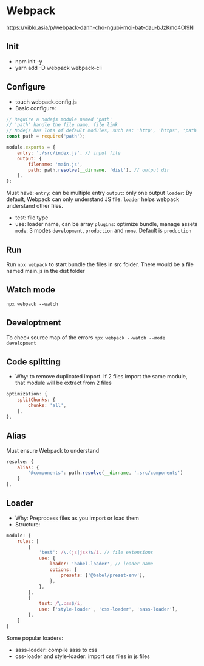 # Webpack

<https://viblo.asia/p/webpack-danh-cho-nguoi-moi-bat-dau-bJzKmo4Ol9N>

## Init

- npm init -y
- yarn add -D webpack webpack-cli

## Configure

- touch webpack.config.js
- Basic configure:
```javascript
// Require a nodejs module named 'path'
// 'path' handle the file name, file link
// Nodejs has lots of default modules, such as: 'http', 'https', 'path'...
const path = require('path');

module.exports = {
	entry: './src/index.js', // input file
	output: {
		filename: 'main.js',
		path: path.resolve(__dirname, 'dist'), // output dir
	},
};
```

Must have:
`entry`: can be multiple entry
`output`: only one output
`loader`: By default, Webpack can only understand JS file. `loader` helps webpack understand other files.
  - test: file type
  - use: loader name, can be array
`plugins`: optimize bundle, manage assets
`mode`: 3 modes `development`, `production` and `none`. Default is `production`


## Run
Run `npx webpack` to start bundle the files in src folder. There would be a file named main.js in the dist folder

## Watch mode

`npx webpack --watch`

## Developtment

To check source map of the errors
`npx webpack --watch --mode development`

## Code splitting

- Why: to remove duplicated import. If 2 files import the same module, that module will be extract from 2 files
```javascript
optimization: {
	splitChunks: {
		chunks: 'all',
	},
},
```

## Alias

Must ensure Webpack to understand
```javascript
resolve: {
	alias: {
		'@components': path.resolve(__dirname, '.src/components')
	}
},
```

## Loader

- Why: Preprocess files as you import or load them
- Structure:
```javascript
module: {
	rules: [
		{
			'test': /\.(js|jsx)$/i, // file extensions
			use: {
				loader: 'babel-loader', // loader name
				options: {
					presets: ['@babel/preset-env'],
				},
			},
		},
		{
	        test: /\.css$/i,
	        use: ['style-loader', 'css-loader', 'sass-loader'],
      	},
	]
}
```

Some popular loaders:
- sass-loader: compile sass to css
- css-loader and style-loader: import css files in js files